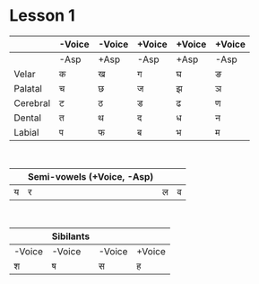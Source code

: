 # Lesson 1


| | -Voice | -Voice | +Voice | +Voice | +Voice |
| --- | --- | --- | --- | --- | --- |
| | -Asp   | +Asp   |  -Asp  | +Asp   | -Asp   |
| Velar | क | ख | ग | घ | ङ |
| Palatal | च | छ | ज | झ | ञ |
| Cerebral | ट | ठ | ड | ढ | ण |
| Dental | त | थ | द | ध | न |
| Labial | प | फ | ब | भ | म |

<BR>

|| Semi-vowels (+Voice, -Asp) |||
| --- | --- | --- | --- |
| य | र | ल | व |

<BR>

|| Sibilants |||
| --- | --- | --- | --- |
| -Voice | -Voice | -Voice | +Voice |
| श | ष | स | ह |
